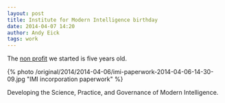 ```yaml
---
layout: post
title: Institute for Modern Intelligence birthday
date: 2014-04-07 14:20
author: Andy Eick
tags: work
---
```


The [non profit](http://imintel.org) we started is five years old.

{% photo /original/2014/2014-04-06/imi-paperwork-2014-04-06-14-30-09.jpg "IMI incorporation paperwork" %}

<quote class="pull-quote pull-left">Developing the Science, Practice, and Governance of Modern Intelligence.</quote>
